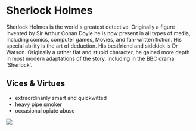 # Sherlock Holmes
Sherlock Holmes is the world's greatest detective. Originally a figure invented by
Sir Arthur Conan Doyle he is now present in all types of media, including comics, computer
games, Movies, and fan-written fiction. His special ability is the art of deduction. His bestfriend and sidekick is Dr Watson. Originally a rather flat and stupid character, he gained more depth in most modern adaptations of the story, including in the BBC drama 'Sherlock'.
## Vices & Virtues
* extraordinarily smart and quickwitted
* heavy pipe smoker
* occasional opiate abuse

<img src="https://uconn-today-universityofconn.netdna-ssl.com/wp-content/uploads/2014/07/sherlock-holmes-basil-rathbone.jpg"/>
